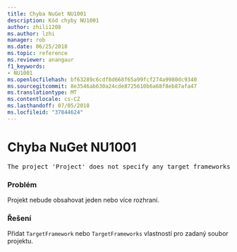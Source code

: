 ```yaml
---
title: Chyba NuGet NU1001
description: Kód chyby NU1001
author: zhili1208
ms.author: lzhi
manager: rob
ms.date: 06/25/2018
ms.topic: reference
ms.reviewer: anangaur
f1_keywords:
- NU1001
ms.openlocfilehash: bf63289c6cdf8d668f65a99fcf274a9980dc9340
ms.sourcegitcommit: 8e3546ab630a24cde8725610b6a68f8eb87afa47
ms.translationtype: MT
ms.contentlocale: cs-CZ
ms.lasthandoff: 07/05/2018
ms.locfileid: "37844624"
---
```

# <a name="nuget-error-nu1001"></a>Chyba NuGet NU1001

<pre>The project 'Project' does not specify any target frameworks in 'ProjectFile'</pre>

### <a name="issue"></a>Problém
Projekt nebude obsahovat jeden nebo více rozhraní.

### <a name="solution"></a>Řešení
Přidat `TargetFramework` nebo `TargetFrameworks` vlastností pro zadaný soubor projektu.
